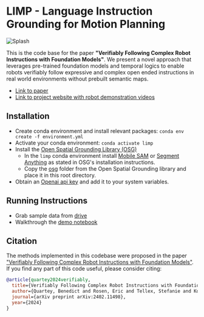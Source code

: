 # LIMP - Language Instruction Grounding for Motion Planning
![Splash](assets/images/splash.gif?raw=true)

This is the code base for the paper **"Verifiably Following Complex Robot Instructions with Foundation Models"**. We present a novel approach that leverages pre-trained foundation models and temporal logics to enable robots verifiably follow expressive and complex open ended instructions in real world environments without prebuilt semantic maps.

* [Link to paper](https://arxiv.org/abs/2402.11498)
* [Link to project website with robot demonstration videos](https://robotlimp.github.io/) 

## Installation
* Create conda environment and install relevant packages: ```conda env create -f environment.yml```
* Activate your conda environment: ```conda activate limp```
* Install the [Open Spatial Grounding Library (OSG)](https://github.com/benedictquartey/open-spatial-grounding)
  * In the ```limp``` conda environment install [Mobile SAM](https://github.com/ChaoningZhang/MobileSAM) or [Segment Anything](https://github.com/facebookresearch/segment-anything) as stated in OSG's installation instructions.
  * Copy the [osg](https://github.com/benedictquartey/open-spatial-grounding/tree/main/osg) folder from the Open Spatial Grounding library and place it in this root directory.
* Obtain an [Openai api key](https://platform.openai.com/api-keys) and add it to your system variables.

## Running Instructions
* Grab sample data from [drive](https://)
* Walkthrough the [demo notebook](demo_notebook.ipynb)

## Citation

The methods implemented in this codebase were proposed in the paper ["Verifiably Following Complex Robot Instructions with Foundation Models"](https://arxiv.org/pdf/2402.11498). If you find any part of this code useful, please consider citing:

```bibtex
@article{quartey2024verifiably,
  title={Verifiably Following Complex Robot Instructions with Foundation Models},
  author={Quartey, Benedict and Rosen, Eric and Tellex, Stefanie and Konidaris, George},
  journal={arXiv preprint arXiv:2402.11498},
  year={2024}
}
```